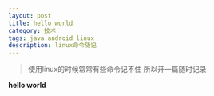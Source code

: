 ```yaml
---
layout: post
title: hello world
category: 技术
tags: java android linux
description: linux命令随记
---
```


> 使用linux的时候常常有些命令记不住 所以开一篇随时记录

**hello world**